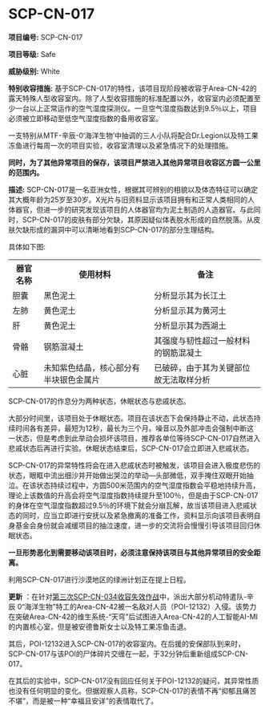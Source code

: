 # SCP-CN-017


**项目编号:**  SCP-CN-017

**项目等级:**  Safe

**威胁级别:**  White

**特别收容措施:**  基于SCP-CN-017的特性，该项目现阶段被收容于Area-CN-42的露天特殊人型收容室内。除了人型收容措施的标准配置以外，收容室内必须配置至少一台以上正常运作的空气湿度探测仪。一旦空气湿度指数达到9.5％以上，项目必须被立即移动至低空气湿度指数的备用收容室。

一支特别从MTF-辛辰-0‘海洋生物’中抽调的三人小队将配合Dr.Legion以及特工果冻鱼进行每周一次的项目实验，收容室清理以及紧急情况下的处理措施。

**同时，为了其他异常项目的保存，该项目严禁进入其他异常项目收容区方圆一公里的范围内。** 

**描述:**  SCP-CN-017是一名亚洲女性，根据其可辨别的相貌以及体态特征可以确定其大概年龄为25岁至30岁。X光片与旧资料显示该项目拥有和正常人类相同的人体器官，但进一步的研究发现该项目的人体器官均为泥土制造的人造器官。与此同时，SCP-CN-017的皮肤有部分欠缺，其原因疑似体表脱水形成的自然脱落。从皮肤欠缺形成的漏洞中可以清晰地看到SCP-CN-017的部分生理结构。

具体如下图:

<table class='wiki-content-table'>
 <tr>
  <th colspan='1' rowspan='1'>&#22120;&#23448;&#21517;&#31216;</th>
  <th colspan='1' rowspan='1'>&#20351;&#29992;&#26448;&#26009;</th>
  <th colspan='1' rowspan='1'>&#22791;&#27880;</th>
 </tr>
 <tr>
  <td colspan='1' rowspan='1'>&#32966;&#22218;</td>
  <td colspan='1' rowspan='1'>&#40657;&#33394;&#27877;&#22303;</td>
  <td colspan='1' rowspan='1'>&#20998;&#26512;&#26174;&#31034;&#20854;&#20026;&#38271;&#27743;&#22303;</td>
 </tr>
 <tr>
  <td colspan='1' rowspan='1'>&#24038;&#32954;</td>
  <td colspan='1' rowspan='1'>&#40644;&#33394;&#27877;&#22303;</td>
  <td colspan='1' rowspan='1'>&#20998;&#26512;&#26174;&#31034;&#20854;&#20026;&#40644;&#27827;&#22303;</td>
 </tr>
 <tr>
  <td colspan='1' rowspan='1'>&#32925;</td>
  <td colspan='1' rowspan='1'>&#40644;&#33394;&#27877;&#22303;</td>
  <td colspan='1' rowspan='1'>&#20998;&#26512;&#26174;&#31034;&#20854;&#20026;&#35199;&#28246;&#22303;</td>
 </tr>
 <tr>
  <td colspan='1' rowspan='1'>&#39592;&#39612;</td>
  <td colspan='1' rowspan='1'>&#38050;&#31563;&#28151;&#20957;&#22303;</td>
  <td colspan='1' rowspan='1'>&#20854;&#24378;&#24230;&#19982;&#38887;&#24615;&#36229;&#36807;&#19968;&#33324;&#26448;&#26009;&#30340;&#38050;&#31563;&#28151;&#20957;&#22303;</td>
 </tr>
 <tr>
  <td colspan='1' rowspan='1'>&#24515;&#33039;</td>
  <td colspan='1' rowspan='1'>&#26410;&#30693;&#32043;&#33394;&#32467;&#26230;&#65292;&#26680;&#24515;&#37096;&#20998;&#26377;&#21322;&#22359;&#38134;&#33394;&#37329;&#23646;&#29255;</td>
  <td colspan='1' rowspan='1'>&#24050;&#30772;&#30862;&#65292;&#30001;&#20110;&#20854;&#20026;&#20851;&#38190;&#37096;&#20301;&#25925;&#26080;&#27861;&#21462;&#26679;&#20998;&#26512;</td>
 </tr>
</table>
SCP-CN-017的作息分为两种状态，休眠状态与悲戚状态。

大部分时间里，该项目处于休眠状态。项目在该状态下会保持静止不动，此状态持续时间各有差异，最短为12秒，最长为三个月。噪音以及外部冲击会强制中断这一状态，但是考虑到此举动会损坏该项目，推荐各单位等待SCP-CN-017自然进入悲戚状态后再进行实验。休眠状态结束后，SCP-CN-017会立即进入悲戚状态。

SCP-CN-017的异常特性将会在进入悲戚状态时被触发，该项目会进入极度悲伤的状态，眼眶中流出细沙并开始做出哭泣的举动—头部微低，双手掩住双眼开始抽泣。在该状态持续过程中，方圆500米范围内的空气湿度指数会平稳地持续升高，理论上该数值的升高会将空气湿度指数持续提升至100％，但是由于SCP-CN-017的身体在空气湿度指数超过9.5％的环境下就会分崩瓦解，故当该项目进入悲戚状态的同时，应当立即进行安抚以及紧急撤离的准备工作，资料显示向该项目表明自身基金会身份就会减缓项目的抽泣速度，进一步的交流将会慢慢引导该项目回归休眠状态。

**一旦形势恶化到需要移动该项目时，必须注意保持该项目与其他异常项目的安全距离。** 

利用SCP-CN-017进行沙漠地区的绿洲计划正在提上日程。



**更新** ：在针对[第三次SCP-CN-034收容失效作战](//scp-wiki-cn.wikidot.comhttp://scp-wiki-cn.wikidot.com/y)中，派出大部分机动特遣队-辛辰 0“海洋生物”特工的Area-CN-42被一名敌对人员（POI-12132）入侵。该势力在突破Area-CN-42的维生系统-“天穹”后试图进入Area-CN-42的人工智能AI-MI的内置核心室，但是被安德鲁斯女士以及特工果冻鱼击退。

其后，POI-12132进入SCP-CN-017的收容室内。在后援的安保部队到来时，SCP-CN-017与该POI的尸体碎片交缠在一起，于32分钟后重新组成SCP-CN-017。

在其后的实验中，SCP-CN-017没有回应任何关于POI-12132的疑问，其异常性质也没有任何明显的变化。但据观察人员称，SCP-CN-017的表情不再“抑郁且痛苦不堪”，而是被一种“幸福且安详”的表情取代了。


